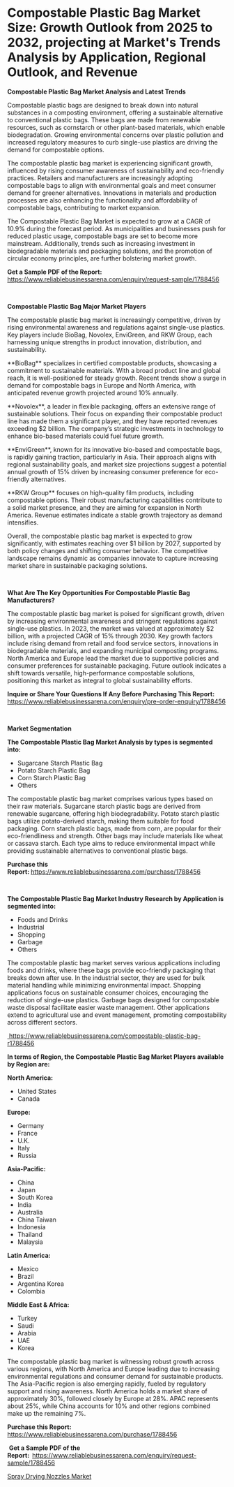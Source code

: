 <p><h1>Compostable Plastic Bag Market Size: Growth Outlook from 2025 to 2032, projecting at Market's Trends Analysis by Application, Regional Outlook, and Revenue</h1></p><p><strong>Compostable Plastic Bag Market Analysis and Latest Trends</strong></p>
<p><p>Compostable plastic bags are designed to break down into natural substances in a composting environment, offering a sustainable alternative to conventional plastic bags. These bags are made from renewable resources, such as cornstarch or other plant-based materials, which enable biodegradation. Growing environmental concerns over plastic pollution and increased regulatory measures to curb single-use plastics are driving the demand for compostable options.</p><p>The compostable plastic bag market is experiencing significant growth, influenced by rising consumer awareness of sustainability and eco-friendly practices. Retailers and manufacturers are increasingly adopting compostable bags to align with environmental goals and meet consumer demand for greener alternatives. Innovations in materials and production processes are also enhancing the functionality and affordability of compostable bags, contributing to market expansion.</p><p>The Compostable Plastic Bag Market is expected to grow at a CAGR of 10.9% during the forecast period. As municipalities and businesses push for reduced plastic usage, compostable bags are set to become more mainstream. Additionally, trends such as increasing investment in biodegradable materials and packaging solutions, and the promotion of circular economy principles, are further bolstering market growth.</p></p>
<p><strong>Get a Sample PDF of the Report:&nbsp;</strong> <a href="https://www.reliablebusinessarena.com/enquiry/request-sample/1788456?utm_campaign=2342&utm_medium=2&utm_source=Github&utm_content=ia&utm_term=08022025&utm_id=compostable-plastic-bag">https://www.reliablebusinessarena.com/enquiry/request-sample/1788456</a></p>
<p>&nbsp;</p>
<p><strong>Compostable Plastic Bag Major Market Players</strong></p>
<p><p>The compostable plastic bag market is increasingly competitive, driven by rising environmental awareness and regulations against single-use plastics. Key players include BioBag, Novolex, EnviGreen, and RKW Group, each harnessing unique strengths in product innovation, distribution, and sustainability.</p><p>**BioBag** specializes in certified compostable products, showcasing a commitment to sustainable materials. With a broad product line and global reach, it is well-positioned for steady growth. Recent trends show a surge in demand for compostable bags in Europe and North America, with anticipated revenue growth projected around 10% annually.</p><p>**Novolex**, a leader in flexible packaging, offers an extensive range of sustainable solutions. Their focus on expanding their compostable product line has made them a significant player, and they have reported revenues exceeding $2 billion. The company’s strategic investments in technology to enhance bio-based materials could fuel future growth.</p><p>**EnviGreen**, known for its innovative bio-based and compostable bags, is rapidly gaining traction, particularly in Asia. Their approach aligns with regional sustainability goals, and market size projections suggest a potential annual growth of 15% driven by increasing consumer preference for eco-friendly alternatives.</p><p>**RKW Group** focuses on high-quality film products, including compostable options. Their robust manufacturing capabilities contribute to a solid market presence, and they are aiming for expansion in North America. Revenue estimates indicate a stable growth trajectory as demand intensifies.</p><p>Overall, the compostable plastic bag market is expected to grow significantly, with estimates reaching over $1 billion by 2027, supported by both policy changes and shifting consumer behavior. The competitive landscape remains dynamic as companies innovate to capture increasing market share in sustainable packaging solutions.</p></p>
<p>&nbsp;</p>
<p><strong>What Are The Key Opportunities For Compostable Plastic Bag Manufacturers?</strong></p>
<p><p>The compostable plastic bag market is poised for significant growth, driven by increasing environmental awareness and stringent regulations against single-use plastics. In 2023, the market was valued at approximately $2 billion, with a projected CAGR of 15% through 2030. Key growth factors include rising demand from retail and food service sectors, innovations in biodegradable materials, and expanding municipal composting programs. North America and Europe lead the market due to supportive policies and consumer preferences for sustainable packaging. Future outlook indicates a shift towards versatile, high-performance compostable solutions, positioning this market as integral to global sustainability efforts.</p></p>
<p><strong>Inquire or Share Your Questions If Any Before Purchasing This Report:</strong> <a href="https://www.reliablebusinessarena.com/enquiry/pre-order-enquiry/1788456?utm_campaign=2342&utm_medium=2&utm_source=Github&utm_content=ia&utm_term=08022025&utm_id=compostable-plastic-bag">https://www.reliablebusinessarena.com/enquiry/pre-order-enquiry/1788456</a></p>
<p>&nbsp;</p>
<p><strong>Market Segmentation</strong></p>
<p><strong>The Compostable Plastic Bag Market Analysis by types is segmented into:</strong></p>
<p><ul><li>Sugarcane Starch Plastic Bag</li><li>Potato Starch Plastic Bag</li><li>Corn Starch Plastic Bag</li><li>Others</li></ul></p>
<p><p>The compostable plastic bag market comprises various types based on their raw materials. Sugarcane starch plastic bags are derived from renewable sugarcane, offering high biodegradability. Potato starch plastic bags utilize potato-derived starch, making them suitable for food packaging. Corn starch plastic bags, made from corn, are popular for their eco-friendliness and strength. Other bags may include materials like wheat or cassava starch. Each type aims to reduce environmental impact while providing sustainable alternatives to conventional plastic bags.</p></p>
<p><strong>Purchase this Report:&nbsp;</strong><a href="https://www.reliablebusinessarena.com/purchase/1788456?utm_campaign=2342&utm_medium=2&utm_source=Github&utm_content=ia&utm_term=08022025&utm_id=compostable-plastic-bag">https://www.reliablebusinessarena.com/purchase/1788456</a></p>
<p>&nbsp;</p>
<p><strong>The Compostable Plastic Bag Market Industry Research by Application is segmented into:</strong></p>
<p><ul><li>Foods and Drinks</li><li>Industrial</li><li>Shopping</li><li>Garbage</li><li>Others</li></ul></p>
<p><p>The compostable plastic bag market serves various applications including foods and drinks, where these bags provide eco-friendly packaging that breaks down after use. In the industrial sector, they are used for bulk material handling while minimizing environmental impact. Shopping applications focus on sustainable consumer choices, encouraging the reduction of single-use plastics. Garbage bags designed for compostable waste disposal facilitate easier waste management. Other applications extend to agricultural use and event management, promoting compostability across different sectors.</p></p>
<p><a href="https://www.reliablebusinessarena.com/compostable-plastic-bag-r1788456?utm_campaign=2342&utm_medium=2&utm_source=Github&utm_content=ia&utm_term=08022025&utm_id=compostable-plastic-bag">&nbsp;https://www.reliablebusinessarena.com/compostable-plastic-bag-r1788456</a></p>
<p><strong>In terms of Region, the Compostable Plastic Bag Market Players available by Region are:</strong></p>
<p>
    <p> <strong> North America: </strong>
        <ul>
            <li>United States</li>
            <li>Canada</li>
        </ul>
        </p> 
    <p> <strong> Europe: </strong>
        <ul>
            <li>Germany</li>
            <li>France</li>
            <li>U.K.</li>
            <li>Italy</li>
            <li>Russia</li>
        </ul>
        </p> 
    <p> <strong> Asia-Pacific: </strong>
        <ul>
            <li>China</li>
            <li>Japan</li>
            <li>South Korea</li>
            <li>India</li>
            <li>Australia</li>
            <li>China Taiwan</li>
            <li>Indonesia</li>
            <li>Thailand</li>
            <li>Malaysia</li>
        </ul>
        </p> 
    <p> <strong> Latin America: </strong>
        <ul>
            <li>Mexico</li>
            <li>Brazil</li>
            <li>Argentina Korea</li>
            <li>Colombia</li>
        </ul>
        </p> 
    <p> <strong> Middle East & Africa: </strong>
        <ul>
            <li>Turkey</li>
            <li>Saudi</li>
            <li>Arabia</li>
            <li>UAE</li>
            <li>Korea</li>
        </ul>
    </p>
    </p>
<p><p>The compostable plastic bag market is witnessing robust growth across various regions, with North America and Europe leading due to increasing environmental regulations and consumer demand for sustainable products. The Asia-Pacific region is also emerging rapidly, fueled by regulatory support and rising awareness. North America holds a market share of approximately 30%, followed closely by Europe at 28%. APAC represents about 25%, while China accounts for 10% and other regions combined make up the remaining 7%.</p></p>
<p><strong>Purchase this Report: </strong><a href="https://www.reliablebusinessarena.com/purchase/1788456?utm_campaign=2342&utm_medium=2&utm_source=Github&utm_content=ia&utm_term=08022025&utm_id=compostable-plastic-bag">https://www.reliablebusinessarena.com/purchase/1788456</a></p>
<p>&nbsp;<strong>Get a Sample PDF of the Report:&nbsp;&nbsp;</strong><a href="https://www.reliablebusinessarena.com/enquiry/request-sample/1788456?utm_campaign=2342&utm_medium=2&utm_source=Github&utm_content=ia&utm_term=08022025&utm_id=compostable-plastic-bag">https://www.reliablebusinessarena.com/enquiry/request-sample/1788456</a></p>
<p><strong></strong></p>
<p><p><a href="https://github.com/oslieselotte2192/Market-Research-Report-List-1/blob/main/spray-drying-nozzles-market.md?utm_campaign=2342&utm_medium=2&utm_source=Github&utm_content=ia&utm_term=08022025&utm_id=compostable-plastic-bag">Spray Drying Nozzles Market</a></p></p>